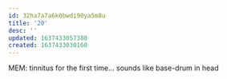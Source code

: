 ```yaml
---
id: 32ha7a7a6k0bwdi90ya5m8u
title: '20'
desc: ''
updated: 1637433057380
created: 1637433030160
---
```


MEM: tinnitus for the first time...
sounds like base-drum in head
